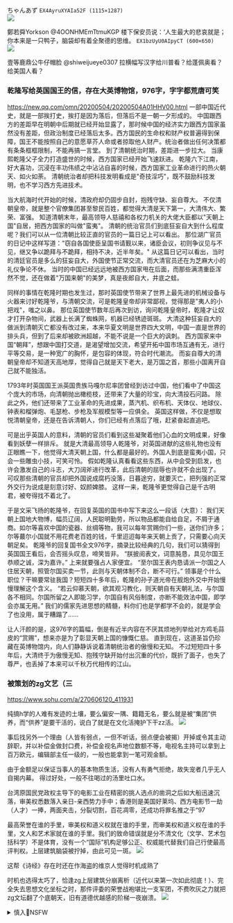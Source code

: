 ちゃんあず
`EX4AyruXYAIa52F (1115×1287)`<br>
![](https://pbs.twimg.com/media/EX4AyruXYAIa52F?format=jpg&name=orig)

鄭若舜Yorkson
@4OONHMEmTtmuKGP
楼下保安员说：‘人生最大的悲哀就是；你本来是一只鸭子，脑袋却有着全聚德的思维。
`EX1bzUyU0AIpyCT (600×650)`<br>
![](https://pbs.twimg.com/media/EX1bzUyU0AIpyCT?format=jpg&name=orig)

壹等鹿鼎公牛仔帽脸
@shiweijueye0307
拉横幅写汉字给川普看？给蓬佩奥看？给美国人看？

### 乾隆写给英国国王的信，存在大英博物馆，976字，字字都荒唐可笑
https://new.qq.com/omn/20200504/20200504A01HHV00.html
一部中国近代史，就是一部挨打史，挨打是因为落后，但落后不是一朝一夕形成的。
中国跟西方的差距早在明朝中后期就已经开始显露了，那时候中国的经济实力跟西方国家虽然没有差距，但政治制度已经落后太多。西方国民的生命权和财产权普遍得到保障，国王不能按照自己的意愿草芥人命或者掠取他人财产。统治者做出任何决策都有条条框框限制，不能再搞一言堂。
到了清朝统治时期，差距进一步拉大。
当康熙乾隆父子全力打造盛世的时候，西方国家已经开始飞速跃进。
乾隆六下江南，好大喜功，沉浸在丰功伟绩之中沾沾自喜的时候，西方国家工业革命进行的热火朝天、如火如荼。
清朝统治者却把科技发明看成是"奇技淫巧"，既不鼓励科技发明，也不学习西方先进技术。

当大航海时代开始的时候，清政府却仍固步自封，抱残守缺、妄自尊大。
不仅清朝皇帝，就是整个官僚集团甚至黎民百姓，都觉得大清是天下第一，大清伟大、繁荣、富强。
知道清朝末年，最高领导人慈禧和各权力机关的大佬大臣都以"天朝上国"自居，把西方国家的叫做"蛮夷"。
清朝的统治官员们到底狂妄自大到什么程度呢？我们可以从一位清朝比较正直的官员的一篇日记上可以看出。
那位湖广官员的日记中这样写道："窃自各国使臣呈国书请觐以来，诸臣会议，初则争议见与不见，继又争以跪拜与不跪拜，相持不决，近半年矣。"
从这篇日记可以看出，当时的清廷官员是多么的狂妄自大，外国使节正常交流，而大清官员还在为芝麻大小的礼仪争论不休。
当时的中国已经远远地被西方国家甩在后面，而那些满清重臣浑然不觉，还在做着"万国来朝"的美梦，真是夜郎自大，井底之蛙。

同样的事情在乾隆时期也发生过，那时英国使节带来了世界上最先进的机械设备与火器来讨好乾隆爷，与清朝交流，可是乾隆皇帝却非常鄙视，觉得那是"夷人的小把戏"，嗤之以鼻。
那位英国使节数年后再次到访，询问乾隆皇帝时，乾隆才让奴才打开杂物间，武器上长满了蜘蛛网，机器已经锈迹斑斑。
大清这种狂妄自大的做派到清朝灭亡都没有改过来，本来华夏文明是世界四大文明，中国一直是世界的排头兵，但到了后来却被欧洲超越，不能不说是一个巨大的讽刺。
西方国家来中国“朝拜”，想跟中国打交道，是渴望增加交流，希望开拓中国市场互通有无，进行平等交易，是一种宽广的胸怀，是包容的体现，符合时代潮流。
而妄自尊大的清朝皇帝却不知道天高地厚，觉得自己就是天下老大，是万国之首，那些小国离开自己就不能独活。

1793年时英国国王派英国贵族马嘎尔尼率团曾经到访过中国，他们看中了中国这个庞大的市场，向清朝抛出橄榄枝，还带来了大量的珍宝，向大清投石问路。
除此之外，他们还带来了工业革命的先进成果，蒸汽机、织布机、天体仪、地球仪、钟表和榴弹炮、毛瑟枪、步枪及军舰模型等一应俱全。
英国这样做，不仅是想取悦清朝皇帝，还是在告诉清朝人，你们已经有点落后了哦，赶紧奋起直追吧。

可是出乎英国人的意料，清朝的官员们看到这些凝聚着他们心血的文明成果，好像看到妖孽一样排斥。
就是大清最高领导人乾隆爷，对英国进献的这些礼物也没有正眼瞧一下，他觉得大清天朝上国，什么都是最好的。外国人到底是蛮夷小国，只会一些雕虫小技，可笑可怜。
假如乾隆认真看看这些东西，从中会受到启发，也许会激发自己的斗志，大刀阔斧进行改革，此后清朝的屈辱也许就不会出现了。
可叹那些清朝的官员却把外国说成腐朽没落，日暮途穷，就要灭亡，把列强的正常外交行为说成是刻意讨好、奴颜婢膝。
这样一来，乾隆爷更觉得自己是千古明君，被夸得找不着北了。

于是文采飞扬的乾隆爷，在回复英国的国书中写下来这么一段话（大意）：
我们天朝上国地大物博，幅员辽阔，人民聪明勤劳，所以物品都能自给自足，不屑于通商。如尔等喜欢中国的瓷器、丝绸等物，我可以每年赏赐你们一些，送你们许多；尔等蕞尔小国就不用花费老百姓的钱，千里迢迢每年来天朝上贡了，只需要心向天朝足矣。
乾隆爷的回复国书全文976字，摘录比较经典的几句，我们可以猜得到英国国王看后，会否摇头叹息，啼笑皆非。
“朕披阅表文，词意肫恳，具见尔国王恭顺之诚，深为嘉许。”
上来就要强占人家便宜。
“至尔国王表内恳请派一尔国之人住居天朝，照管尔国买卖一节，此则与天朝体制不合，断不可行。”
领事是个什么职位？干嘛要常驻我国？短短四十多年后，乾隆的孙子道光帝在舰炮外交中开始慢慢理解这个含义。
“若云仰慕天朝，欲其观习教化，则天朝自有天朝礼法，与尔国各不相同。尔国所留之人即能习学，尔国自有风俗制度，亦断不能效法中国，即学会亦属无用。”
我们的儒家先进思想的精髓，料你们也是学都学不会的，就是学会了也没用，属于糟蹋了……

让人汗颜的是，这976字的篇幅，倒是有近半内容在不厌其烦地列举给对方鸡毛蒜皮的“赏赐”，想来亦是为了彰显天朝上国的慷慨仁慈。
直到现在，这道圣旨仍珍藏在英博物馆内，向人们静静诉说着清朝统治者的傲慢和无知。
不过短短四十多年后，大清终于为傲慢无知、抱残守缺开始付出沉重的代价，既折了面子，也失了尊严，也丢掉了本来可以千秋万代相传的江山。

### 被策划的zg文艺（三
https://www.sohu.com/a/270606120_411931

纯搞h学的人难有发迹的土壤，要么偏安一隅、籍籍无名，要么就是被“集团”供养，而“供养”是要干活的，说白了就是在文化活掩护下干zz活。
![](http://5b0988e595225.cdn.sohucs.com/images/20181023/e852f773aec444ddb738ae70e2662134.jpeg)

事后找另外一个理由（人皆有弱点，一但不听话，弱点便会被揭）开掉或令其主动辞职，并以补偿金做封口费，补偿金视名声地位数额不等，电视名主持可以拿到上百万欧元，编辑部主任一级的，一般也能拿到一笔可观金额。

由于金额足以保证当事人的基本物质生活，没有人有勇气拒绝，故失宠者几乎无人自揭内幕。
得过好处，一般不往喝过的汤里吐口水。

台湾原国民党政权主导下的电影工业在精密的挑人选点的凿洞之后如大船迅速沉落，审美权悉数落入亲日-亲西势力手中；香港则是美国好莱坞、西方电影节一劫（人才）一捧，两面夹击，分裂切割，百花凋零，还成功将罪名推之于“97

最高荣誉在谁的手里，审美权和道义权就在谁的手里，而审美权和道义权在谁的手里，文人和艺术家就在谁的手里。我们的致命错误就是分不清文化（文学、艺术包括科学）不是体育，没有一个“国际”机构足够公正、权威能代替我们自己行使最高评判权。上层建筑脑袋被拧掉，由此可见一斑。
![](http://5b0988e595225.cdn.sohucs.com/images/20181023/a19399c014b64338a0d953cdc8d08804.jpeg)

这帮《诗经》存在时还在作海盗的维京人觉得时机成熟了

时机也选得太巧了，恰逢zg上层建筑分崩离析（近代以来第一次如此彻底！）、完全失去思想文化坐标之时，那件评委的荣誉战袍堪比一支军团，不费吹灰之力就把zg文坛翻了个底朝天，旧有道德优越感的阶梯一夜崩溃。
![](http://5b0988e595225.cdn.sohucs.com/images/20181023/a19bd4f2e35f40a09dfa412e521515b1.jpeg)

<details><summary>慎入🔞NSFW</summary>

Studio Ghibli
`EXy-COUXkAAvPlJ (1440×1085)`<br>
![](https://pbs.twimg.com/media/EXy-COUXkAAvPlJ?format=jpg&name=orig)

<details><summary><b>风险自理Use At Your Own Risk🈲</summary>


</details>
</details>
